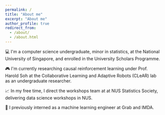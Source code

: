 ```yaml
---
permalink: /
title: "About me"
excerpt: "About me"
author_profile: true
redirect_from: 
  - /about/
  - /about.html
---
```


💻 I'm a computer science undergraduate, minor in statistics, at the National University of Singapore, and enrolled in the University Scholars Programme.

🎮 I'm currently researching causal reinforcement learning under Prof. Harold Soh at the Collaborative Learning and Adaptive Robots (CLeAR) lab as an undergraduate researcher.

📈 In my free time, I direct the workshops team at at NUS Statistics Society, delivering data science workshops in NUS.

💼 I previously interned as a machine learning engineer at Grab and IMDA.

